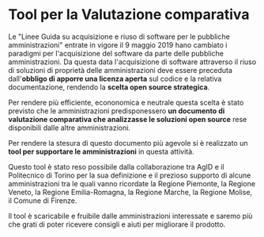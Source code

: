 # Tool per la Valutazione comparativa

Le "Linee Guida su acquisizione e riuso di software per le pubbliche amministrazioni" entrate in vigore il 9 maggio 2019 hano cambiato i paradigmi per l'acquisizione del software da parte delle pubbliche amministrazioni. Da questa data l'acquisizione di software attraverso il riuso di soluzioni di proprietà delle amministrazioni deve essere preceduta dall'<strong>obbligo di apporre una licenza aperta</strong> sul codice e la relativa documentazione, rendendo la <strong>scelta open source strategica</strong>.

Per rendere più efficiente, econonomica e neutrale questa scelta è stato previsto che le amministrazioni predisponessero <B>un documento di valutazione comparativa che analizzasse le soluzioni open source</B> rese disponibili dalle altre amministrazioni.

Per rendere la stesura di questo documento più agevole si è realizzato un <B>tool per supportare le amministrazioni</B> in questa attività.

Questo tool è stato reso possibile dalla collaborazione tra AgID e il Politecnico di Torino per la sua definizione e il prezioso supporto di alcune amministrazioni tra le quali vanno ricordate la Regione Piemonte, la Regione Veneto, la Regione Emilia-Romagna, la Regione Marche, la Regione Molise, il Comune di Firenze.

Il tool è scaricabile e fruibile dalle amministrazioni interessate e saremo più che grati di poter ricevere consigli e aiuti per migliorare il prodotto.
